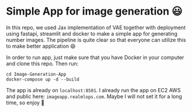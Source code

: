 Simple App for image generation :smiley:
====

In this repo, we used Jax implementation of VAE together with deployment using fastapi, streamlit and docker to make a simple app for generating number images. The pipeline is quite clear so that everyone can utilize this to make better application :smile:  

In order to run app, just make sure that you have Docker in your computer and clone this repo. 
Then run:

```
cd Image-Generation-App
docker-compose up -d --build
``` 


The app is already on `localhost:8501`. I already run the app on EC2 AWS and public here: `imageapp.realmlops.com`. Maybe I will not set it for a long time, so enjoy 🥲
